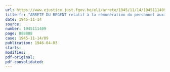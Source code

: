```yaml
---
url: https://www.ejustice.just.fgov.be/eli/arrete/1945/11/14/1945111409/justel
title-fr: "ARRETE DU REGENT relatif à la rémunération du personnel auxiliaire de [LA POSTE]"
date: 1945-11-14
source:
number: 1945111409
page: 888888
case: 1945-11-14/09
publication: 1946-04-03
starts:
modifies:
pdf-original:
pdf-consolidated:
---
```


